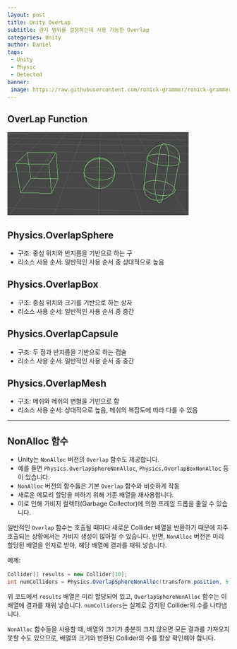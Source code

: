 ```yaml
---
layout: post
title: Unity OverLap
subtitle: 감지 범위를 설정하는데 사용 가능한 Overlap
categories: Unity
author: Daniel
tags: 
 - Unity
 - Physic
 - Detected
banner:
 image: https://raw.githubusercontent.com/ronick-grammer/ronick-grammer.github.io/main/assets/images/1-2-overlapping%20checker/unity-collider-types.png
---
```

OverLap Function
--

![](https://raw.githubusercontent.com/ronick-grammer/ronick-grammer.github.io/main/assets/images/1-2-overlapping%20checker/unity-collider-types.png)

## Physics.OverlapSphere
- 구조: 중심 위치와 반지름을 기반으로 하는 구
- 리소스 사용 순서: 일반적인 사용 순서 중 상대적으로 높음

## Physics.OverlapBox
- 구조: 중심 위치와 크기를 기반으로 하는 상자
- 리소스 사용 순서: 일반적인 사용 순서 중 중간

## Physics.OverlapCapsule
- 구조: 두 점과 반지름을 기반으로 하는 캡슐
- 리소스 사용 순서: 일반적인 사용 순서 중 중간

## Physics.OverlapMesh
- 구조: 메쉬와 메쉬의 변형을 기반으로 함
- 리소스 사용 순서: 상대적으로 높음, 메쉬의 복잡도에 따라 다를 수 있음

---

## NonAlloc 함수
- Unity는 `NonAlloc` 버전의 `Overlap` 함수도 제공합니다. 
- 예를 들면 `Physics.OverlapSphereNonAlloc`, `Physics.OverlapBoxNonAlloc` 등이 있습니다. 
- `NonAlloc` 버전의 함수들은 기본 `Overlap` 함수와 비슷하게 작동
- 새로운 메모리 할당을 피하기 위해 기존 배열을 재사용합니다. 
- 이로 인해 가비지 컬렉터(Garbage Collector)에 의한 프레임 드롭을 줄일 수 있습니다.

일반적인 `Overlap` 함수는 호출될 때마다 새로운 Collider 배열을 반환하기 때문에 자주 호출되는 상황에서는 가비지 생성이 많아질 수 있습니다. 반면, `NonAlloc` 버전은 미리 할당된 배열을 인자로 받아, 해당 배열에 결과를 채워 넣습니다.

예제:
```csharp
Collider[] results = new Collider[10];
int numColliders = Physics.OverlapSphereNonAlloc(transform.position, 5.0f, results);
```

위 코드에서 `results` 배열은 미리 할당되어 있고, `OverlapSphereNonAlloc` 함수는 이 배열에 결과를 채워 넣습니다. `numColliders`는 실제로 감지된 Collider의 수를 나타냅니다.

`NonAlloc` 함수들을 사용할 때, 배열의 크기가 충분히 크지 않으면 모든 결과를 가져오지 못할 수도 있으므로, 배열의 크기와 반환된 Collider의 수를 항상 확인해야 합니다.